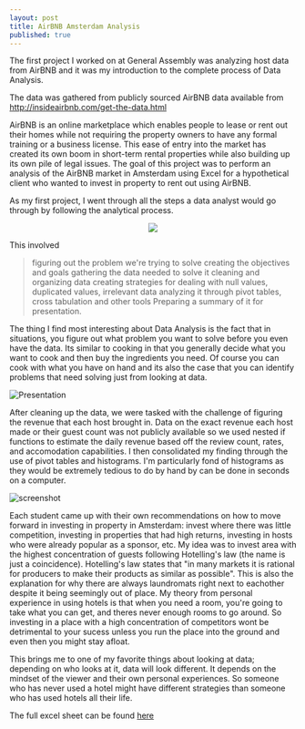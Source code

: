 ```yaml
---
layout: post
title: AirBNB Amsterdam Analysis
published: true
---
```


The first project I worked on at General Assembly was analyzing host data from AirBNB and it was my introduction to the complete process of Data Analysis. 

The data was gathered from publicly sourced AirBNB data available from http://insideairbnb.com/get-the-data.html

AirBNB is an online marketplace which enables people to lease or rent out their homes while not requiring the property owners to have any formal training or a business license. This ease of entry into the market has created its own boom in short-term rental properties while also building up its own pile of legal issues. The goal of this project was to perform an analysis of the AirBNB market in Amsterdam using Excel for a hypothetical client who wanted to invest in property to rent out using AirBNB. 

As my first project, I went through all the steps a data analyst would go through by following the analytical process.

<p align="center">
  <img src="http://i.imgur.com/9pyFeIT.png"/>
</p>

This involved 
>figuring out the problem we're trying to solve
>creating the objectives and goals
>gathering the data needed to solve it
>cleaning and organizing data 
>creating strategies for dealing with null values, duplicated values, irrelevant data
>analyzing it through pivot tables, cross tabulation and other tools
>Preparing a summary of it for presentation. 

The thing I find most interesting about Data Analysis is the fact that in situations, you figure out what problem you want to solve before you even have the data. Its similar to cooking in that you generally decide what you want to cook and then buy the ingredients you need. Of course you can cook with what you have on hand and its also the case that you can identify problems that need solving just from looking at data. 

![Presentation](http://i.imgur.com/sLmsn4k.jpg)

After cleaning up the data, we were tasked with the challenge of figuring the revenue that each host brought in. Data on the exact revenue each host made or their guest count was not publicly available so we used nested if functions to estimate the daily revenue based off the review count, rates, and accomodation capabilities. I then consolidated my finding through the use of pivot tables and histograms. I'm particularly fond of histograms as they would be extremely tedious to do by hand by can be done in seconds on a computer. 

![screenshot]( http://i.imgur.com/me8H5fD.jpg)

Each student came up with their own recommendations on how to move forward in investing in property in Amsterdam: invest where there was little competition, investing in properties that had high returns, investing in hosts who were already popular as a sponsor, etc. My idea was to invest area with the highest concentration of guests following Hotelling's law (the name is just a coincidence). Hotelling's law states that "in many markets it is rational for producers to make their products as similar as possible". This is also the explanation for why there are always laundromats right next to eachother despite it being seemingly out of place. My theory from personal experience in using hotels is that when you need a room, you're going to take what you can get, and theres never enough rooms to go around. So investing in a place with a high concentration of competitors wont be detrimental to your sucess unless you run the place into the ground and even then you might stay afloat.

This brings me to one of my favorite things about looking at data; depending on who looks at it, data will look different. It depends on the mindset of the viewer and their own personal experiences. So someone who has never used a hotel might have different strategies than someone who has used hotels all their life.

The full excel sheet can be found [here](https://github.com/bluufish/AirBNB.git)
